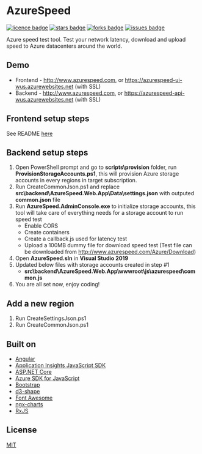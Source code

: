 
# AzureSpeed
[![licence badge]][licence]
[![stars badge]][stars]
[![forks badge]][forks]
[![issues badge]][issues]

Azure speed test tool. Test your network latency, download and upload speed to Azure datacenters around the world.

## Demo
* Frontend - http://www.azurespeed.com, or https://azurespeed-ui-wus.azurewebsites.net (with SSL)
* Backend - http://www.azurespeed.com, or https://azurespeed-api-wus.azurewebsites.net (with SSL)

## Frontend setup steps
See README [here](src/frontend/README.md)

## Backend setup steps
1. Open PowerShell prompt and go to **scripts\provision** folder, run **ProvisionStorageAccounts.ps1**, this will provision Azure storage accounts in every regions in target subscription.
2. Run CreateCommonJson.ps1 and replace **src\backend\AzureSpeed.Web.App\Data\settings.json** with outputed **common.json** file
3. Run **AzureSpeed.AdminConsole.exe** to initialize storage accounts, this tool will take care of everything needs for a storage account to run speed test
    * Enable CORS
    * Create containers
    * Create a callback.js used for latency test
    * Upload a 100MB dummy file for download speed test (Test file can be downloaded from http://www.azurespeed.com/Azure/Download)
4. Open **AzureSpeed.sln** in **Visual Studio 2019**
5. Updated below files with storage accounts created in step #1
    - **src\backend\AzureSpeed.Web.App\wwwroot\js\azurespeed\common.js**
6. You are all set now, enjoy coding!

## Add a new region
1. Run CreateSettingsJson.ps1
2. Run CreateCommonJson.ps1

## Built on
* [Angular](https://github.com/angular/angular)
* [Application Insights JavaScript SDK](https://github.com/microsoft/ApplicationInsights-JS)
* [ASP.NET Core](https://github.com/aspnet/home)
* [Azure SDK for JavaScript](https://github.com/Azure/azure-sdk-for-js)
* [Bootstrap](https://github.com/twbs/bootstrap)
* [d3-shape](https://github.com/d3/d3-shape)
* [Font Awesome](https://github.com/FortAwesome/Font-Awesome)
* [ngx-charts](https://github.com/swimlane/ngx-charts)
* [RxJS](https://github.com/reactivex/rxjs)

## License
[MIT](/LICENSE)

[licence badge]:https://img.shields.io/badge/license-MIT-blue.svg
[stars badge]:https://img.shields.io/github/stars/blrchen/AzureSpeed.svg
[forks badge]:https://img.shields.io/github/forks/blrchen/AzureSpeed.svg
[issues badge]:https://img.shields.io/github/issues/blrchen/AzureSpeed.svg

[licence]:https://github.com/blrchen/AzureSpeed/blob/master/LICENSE
[stars]:https://github.com/blrchen/AzureSpeed/stargazers
[forks]:https://github.com/blrchen/AzureSpeed/network
[issues]:https://github.com/blrchen/AzureSpeed/issues
